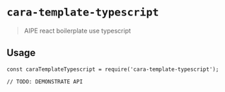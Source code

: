 # `cara-template-typescript`

> AIPE react boilerplate use typescript

## Usage

```
const caraTemplateTypescript = require('cara-template-typescript');

// TODO: DEMONSTRATE API
```
